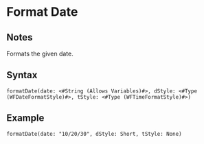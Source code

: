 # Format Date
## Notes
Formats the given date.
## Syntax
```
formatDate(date: <#String (Allows Variables)#>, dStyle: <#Type (WFDateFormatStyle)#>, tStyle: <#Type (WFTimeFormatStyle)#>)
```
## Example
```
formatDate(date: "10/20/30", dStyle: Short, tStyle: None)
```